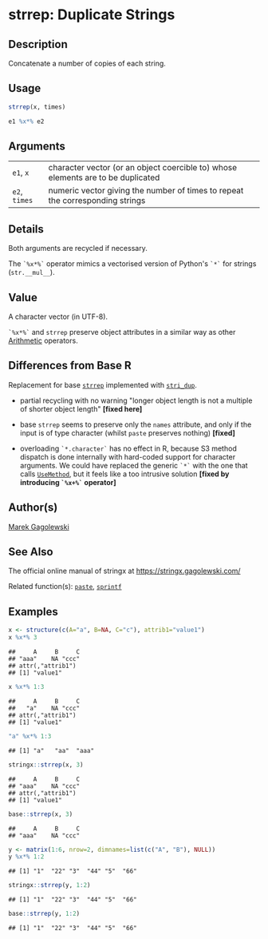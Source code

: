# strrep: Duplicate Strings

## Description

Concatenate a number of copies of each string.

## Usage

``` r
strrep(x, times)

e1 %x*% e2
```

## Arguments

|  |  |
|----|----|
| `e1`, `x` | character vector (or an object coercible to) whose elements are to be duplicated |
| `e2`, `times` | numeric vector giving the number of times to repeat the corresponding strings |

## Details

Both arguments are recycled if necessary.

The `` `%x*%` `` operator mimics a vectorised version of Python\'s `` `*` `` for strings (`str.__mul__`).

## Value

A character vector (in UTF-8).

`` `%x*%` `` and `strrep` preserve object attributes in a similar way as other [Arithmetic](https://stat.ethz.ch/R-manual/R-devel/library/base/help/Arithmetic.html) operators.

## Differences from Base R

Replacement for base [`strrep`](https://stat.ethz.ch/R-manual/R-devel/library/base/help/strrep.html) implemented with [`stri_dup`](https://stringi.gagolewski.com/rapi/stri_dup.html).

-   partial recycling with no warning \"longer object length is not a multiple of shorter object length\" **\[fixed here\]**

-   base `strrep` seems to preserve only the `names` attribute, and only if the input is of type character (whilst `paste` preserves nothing) **\[fixed\]**

-   overloading `` `*.character` `` has no effect in R, because S3 method dispatch is done internally with hard-coded support for character arguments. We could have replaced the generic `` `*` `` with the one that calls [`UseMethod`](https://stat.ethz.ch/R-manual/R-devel/library/base/help/UseMethod.html), but it feels like a too intrusive solution **\[fixed by introducing `` `%x+%` `` operator\]**

## Author(s)

[Marek Gagolewski](https://www.gagolewski.com/)

## See Also

The official online manual of <span class="pkg">stringx</span> at <https://stringx.gagolewski.com/>

Related function(s): [`paste`](paste.md), [`sprintf`](sprintf.md)

## Examples




``` r
x <- structure(c(A="a", B=NA, C="c"), attrib1="value1")
x %x*% 3
```

```
##     A     B     C 
## "aaa"    NA "ccc" 
## attr(,"attrib1")
## [1] "value1"
```

``` r
x %x*% 1:3
```

```
##     A     B     C 
##   "a"    NA "ccc" 
## attr(,"attrib1")
## [1] "value1"
```

``` r
"a" %x*% 1:3
```

```
## [1] "a"   "aa"  "aaa"
```

``` r
stringx::strrep(x, 3)
```

```
##     A     B     C 
## "aaa"    NA "ccc" 
## attr(,"attrib1")
## [1] "value1"
```

``` r
base::strrep(x, 3)
```

```
##     A     B     C 
## "aaa"    NA "ccc"
```

``` r
y <- matrix(1:6, nrow=2, dimnames=list(c("A", "B"), NULL))
y %x*% 1:2
```

```
## [1] "1"  "22" "3"  "44" "5"  "66"
```

``` r
stringx::strrep(y, 1:2)
```

```
## [1] "1"  "22" "3"  "44" "5"  "66"
```

``` r
base::strrep(y, 1:2)
```

```
## [1] "1"  "22" "3"  "44" "5"  "66"
```
